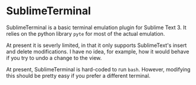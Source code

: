 # SublimeTerminal

SublimeTerminal is a basic terminal emulation plugin for Sublime Text 3. It relies on the python library `pyte` for most of the actual emulation.

At present it is severly limited, in that it only supports SublimeText's insert and delete modifications. I have no idea, for example, how it would behave if you try to undo a change to the view.

At present, SublimeTerminal is hard-coded to run `bash`. However, modifying this should be pretty easy if you prefer a different terminal.